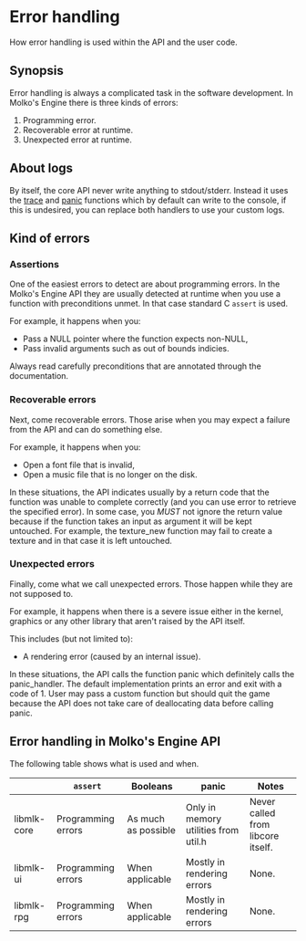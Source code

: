 # Error handling

How error handling is used within the API and the user code.

## Synopsis

Error handling is always a complicated task in the software development. In
Molko's Engine there is three kinds of errors:

1. Programming error.
2. Recoverable error at runtime.
3. Unexpected error at runtime.

## About logs

By itself, the core API never write anything to stdout/stderr. Instead it uses
the [trace][] and [panic][] functions which by default can write to the console,
if this is undesired, you can replace both handlers to use your custom logs.

## Kind of errors

### Assertions

One of the easiest errors to detect are about programming errors. In the
Molko's Engine API they are usually detected at runtime when you use a
function with preconditions unmet. In that case standard C `assert` is used.

For example, it happens when you:

- Pass a NULL pointer where the function expects non-NULL,
- Pass invalid arguments such as out of bounds indicies.

Always read carefully preconditions that are annotated through the
documentation.

### Recoverable errors

Next, come recoverable errors. Those arise when you may expect a failure from
the API and can do something else.

For example, it happens when you:

- Open a font file that is invalid,
- Open a music file that is no longer on the disk.

In these situations, the API indicates usually by a return code that the
function was unable to complete correctly (and you can use error to retrieve
the specified error). In some case, you *MUST* not ignore the return value
because if the function takes an input as argument it will be kept untouched.
For example, the texture_new function may fail to create a texture and in that
case it is left untouched.

### Unexpected errors

Finally, come what we call unexpected errors. Those happen while they are not
supposed to.

For example, it happens when there is a severe issue either in the kernel,
graphics or any other library that aren't raised by the API itself.

This includes (but not limited to):

- A rendering error (caused by an internal issue).

In these situations, the API calls the function panic which definitely calls
the panic_handler. The default implementation prints an error and exit with a
code of 1. User may pass a custom function but should quit the game because the
API does not take care of deallocating data before calling panic.

## Error handling in Molko's Engine API

The following table shows what is used and when.

|             | `assert`           | Booleans            | panic                                     | Notes                             |
|-------------|--------------------|---------------------|-------------------------------------------|-----------------------------------|
| libmlk-core | Programming errors | As much as possible | Only in memory utilities from util.h      | Never called from libcore itself. |
| libmlk-ui   | Programming errors | When applicable     | Mostly in rendering errors                | None.                             |
| libmlk-rpg  | Programming errors | When applicable     | Mostly in rendering errors                | None.                             |

[panic]: api/core/panic.md
[trace]: api/core/trace.md
